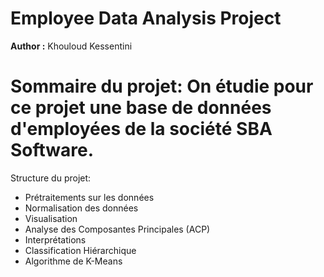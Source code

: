# Employee Data Analysis Project

**Author :** Khouloud Kessentini

# Sommaire du projet: On étudie pour ce projet une base de données d'employées de la société SBA Software.

Structure du projet:

* Prétraitements sur les données
* Normalisation des données
* Visualisation
* Analyse des Composantes Principales (ACP)
* Interprétations
* Classification Hiérarchique
* Algorithme de K-Means

